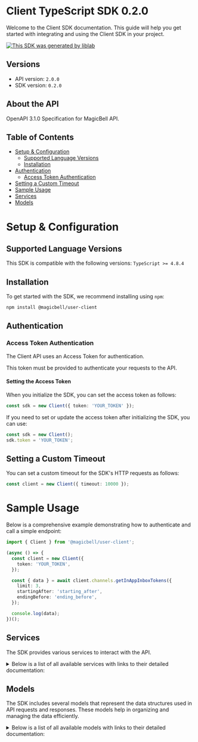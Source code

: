 # Client TypeScript SDK 0.2.0

Welcome to the Client SDK documentation. This guide will help you get started with integrating and using the Client SDK in your project.

[![This SDK was generated by liblab](https://public-liblab-readme-assets.s3.us-east-1.amazonaws.com/built-by-liblab-icon.svg)](https://liblab.com/?utm_source=readme)

## Versions

- API version: `2.0.0`
- SDK version: `0.2.0`

## About the API

OpenAPI 3.1.0 Specification for MagicBell API.

## Table of Contents

- [Setup & Configuration](#setup--configuration)
  - [Supported Language Versions](#supported-language-versions)
  - [Installation](#installation)
- [Authentication](#authentication)
  - [Access Token Authentication](#access-token-authentication)
- [Setting a Custom Timeout](#setting-a-custom-timeout)
- [Sample Usage](#sample-usage)
- [Services](#services)
- [Models](#models)

# Setup & Configuration

## Supported Language Versions

This SDK is compatible with the following versions: `TypeScript >= 4.8.4`

## Installation

To get started with the SDK, we recommend installing using `npm`:

```bash
npm install @magicbell/user-client
```

## Authentication

### Access Token Authentication

The Client API uses an Access Token for authentication.

This token must be provided to authenticate your requests to the API.

#### Setting the Access Token

When you initialize the SDK, you can set the access token as follows:

```ts
const sdk = new Client({ token: 'YOUR_TOKEN' });
```

If you need to set or update the access token after initializing the SDK, you can use:

```ts
const sdk = new Client();
sdk.token = 'YOUR_TOKEN';
```

## Setting a Custom Timeout

You can set a custom timeout for the SDK's HTTP requests as follows:

```ts
const client = new Client({ timeout: 10000 });
```

# Sample Usage

Below is a comprehensive example demonstrating how to authenticate and call a simple endpoint:

```ts
import { Client } from '@magicbell/user-client';

(async () => {
  const client = new Client({
    token: 'YOUR_TOKEN',
  });

  const { data } = await client.channels.getInAppInboxTokens({
    limit: 3,
    startingAfter: 'starting_after',
    endingBefore: 'ending_before',
  });

  console.log(data);
})();
```

## Services

The SDK provides various services to interact with the API.

<details> 
<summary>Below is a list of all available services with links to their detailed documentation:</summary>

| Name                                                                   |
| :--------------------------------------------------------------------- |
| [ChannelsService](documentation/services/ChannelsService.md)           |
| [IntegrationsService](documentation/services/IntegrationsService.md)   |
| [NotificationsService](documentation/services/NotificationsService.md) |

</details>

## Models

The SDK includes several models that represent the data structures used in API requests and responses. These models help in organizing and managing the data efficiently.

<details> 
<summary>Below is a list of all available models with links to their detailed documentation:</summary>

| Name                                                                                         | Description |
| :------------------------------------------------------------------------------------------- | :---------- |
| [InboxTokenResponseCollection](documentation/models/InboxTokenResponseCollection.md)         |             |
| [InboxToken](documentation/models/InboxToken.md)                                             |             |
| [InboxTokenResponse1](documentation/models/InboxTokenResponse1.md)                           |             |
| [DiscardResult](documentation/models/DiscardResult.md)                                       |             |
| [ApnsTokenCollection](documentation/models/ApnsTokenCollection.md)                           |             |
| [ApnsTokenPayload](documentation/models/ApnsTokenPayload.md)                                 |             |
| [ApnsToken](documentation/models/ApnsToken.md)                                               |             |
| [ExpoTokenCollection](documentation/models/ExpoTokenCollection.md)                           |             |
| [ExpoTokenPayload](documentation/models/ExpoTokenPayload.md)                                 |             |
| [ExpoToken](documentation/models/ExpoToken.md)                                               |             |
| [FcmTokenCollection](documentation/models/FcmTokenCollection.md)                             |             |
| [FcmTokenPayload](documentation/models/FcmTokenPayload.md)                                   |             |
| [FcmToken](documentation/models/FcmToken.md)                                                 |             |
| [SlackTokenCollection](documentation/models/SlackTokenCollection.md)                         |             |
| [SlackTokenPayload](documentation/models/SlackTokenPayload.md)                               |             |
| [SlackToken](documentation/models/SlackToken.md)                                             |             |
| [TeamsTokenCollection](documentation/models/TeamsTokenCollection.md)                         |             |
| [TeamsTokenPayload](documentation/models/TeamsTokenPayload.md)                               |             |
| [TeamsToken](documentation/models/TeamsToken.md)                                             |             |
| [WebPushTokenCollection](documentation/models/WebPushTokenCollection.md)                     |             |
| [WebPushTokenPayload](documentation/models/WebPushTokenPayload.md)                           |             |
| [WebPushToken](documentation/models/WebPushToken.md)                                         |             |
| [InboxConfigPayload](documentation/models/InboxConfigPayload.md)                             |             |
| [SlackInstallation](documentation/models/SlackInstallation.md)                               |             |
| [SlackFinishInstallResponse](documentation/models/SlackFinishInstallResponse.md)             |             |
| [SlackStartInstall](documentation/models/SlackStartInstall.md)                               |             |
| [SlackStartInstallResponseContent](documentation/models/SlackStartInstallResponseContent.md) |             |
| [TemplatesInstallation](documentation/models/TemplatesInstallation.md)                       |             |
| [WebPushStartInstallationResponse](documentation/models/WebPushStartInstallationResponse.md) |             |
| [NotificationCollection](documentation/models/NotificationCollection.md)                     |             |
| [Links](documentation/models/Links.md)                                                       |             |
| [Notification](documentation/models/Notification.md)                                         |             |

</details>
